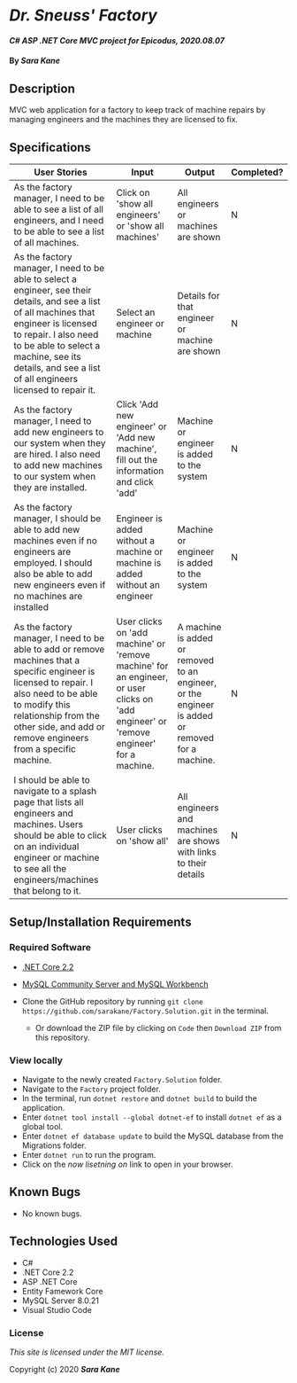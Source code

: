 # _Dr. Sneuss' Factory_

#### _C# ASP .NET Core MVC project for Epicodus, 2020.08.07_

#### By _**Sara Kane**_


## Description

MVC web application for a factory to keep track of machine repairs by managing engineers and the machines they are licensed to fix.


## Specifications

| User Stories                                                                                                                                                                                                                                                               | Input                                                                                                                                  | Output                                                                                           | Completed? |
|----------------------------------------------------------------------------------------------------------------------------------------------------------------------------------------------------------------------------------------------------------------------------|----------------------------------------------------------------------------------------------------------------------------------------|--------------------------------------------------------------------------------------------------|------------|
| As the factory manager, I need to be able to see a list of all engineers, and I need to be able to see a list of all machines.                                                                                                                                             | Click on 'show all engineers' or 'show all machines'                                                                                   | All engineers or machines are shown                                                              | N          |
| As the factory manager, I need to be able to select a engineer, see their details, and see a list of all machines that engineer is licensed to repair. I also need to be able to select a machine, see its details, and see a list of all engineers licensed to repair it. | Select an engineer or machine                                                                                                          | Details for that engineer or machine are shown                                                   | N          |
| As the factory manager, I need to add new engineers to our system when they are hired. I also need to add new machines to our system when they are installed.                                                                                                              | Click 'Add new engineer' or 'Add new machine', fill out the information and click 'add'                                                | Machine or engineer is added to the system                                                       | N          |
| As the factory manager, I should be able to add new machines even if no engineers are employed. I should also be able to add new engineers even if no machines are installed                                                                                               | Engineer is added without a machine or machine is added without an engineer                                                            | Machine or engineer is added to the system                                                       | N          |
| As the factory manager, I need to be able to add or remove machines that a specific engineer is licensed to repair. I also need to be able to modify this relationship from the other side, and add or remove engineers from a specific machine.                           | User clicks on 'add machine' or 'remove machine' for an engineer, or user clicks on 'add engineer' or 'remove engineer' for a machine. | A machine is added or removed to an engineer, or the engineer is added or removed for a machine. | N          |
| I should be able to navigate to a splash page that lists all engineers and machines. Users should be able to click on an individual engineer or machine to see all the engineers/machines that belong to it.                                                               | User clicks on 'show all'                                                                                                              | All engineers and machines are shows with links to their details                                 | N          |


## Setup/Installation Requirements
### Required Software
* [.NET Core 2.2](https://dotnet.microsoft.com/download/dotnet-core/2.2)
* [MySQL Community Server and MySQL Workbench](https://dev.mysql.com/downloads/)

* Clone the GitHub repository by running `git clone https://github.com/sarakane/Factory.Solution.git` in the terminal.
  * Or download the ZIP file by clicking on `Code` then `Download ZIP` from this repository.

### View locally 
* Navigate to the newly created `Factory.Solution` folder.
* Navigate to the `Factory` project folder.
* In the terminal, run `dotnet restore` and `dotnet build` to build the application.
* Enter `dotnet tool install --global dotnet-ef` to install `dotnet ef` as a global tool.
* Enter `dotnet ef database update` to build the MySQL database from the Migrations folder.
* Enter `dotnet run` to run the program.
* Click on the _now lisetning on_ link to open in your browser.

## Known Bugs

* No known bugs.

## Technologies Used

* C# 
* .NET Core 2.2
* ASP .NET Core
* Entity Famework Core
* MySQL Server 8.0.21
* Visual Studio Code

### License

*This site is licensed under the MIT license.*

Copyright (c) 2020 **_Sara Kane_**